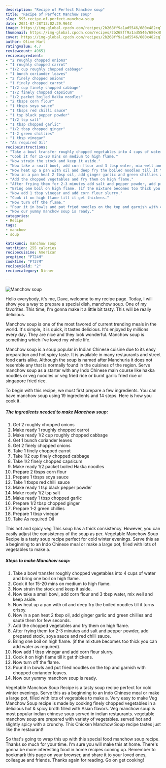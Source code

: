 ```yaml
---
description: "Recipe of Perfect Manchow soup"
title: "Recipe of Perfect Manchow soup"
slug: 595-recipe-of-perfect-manchow-soup
date: 2021-07-28T13:02:29.964Z
image: https://img-global.cpcdn.com/recipes/2b268ff9a1ad5546/680x482cq70/manchow-soup-recipe-main-photo.jpg
thumbnail: https://img-global.cpcdn.com/recipes/2b268ff9a1ad5546/680x482cq70/manchow-soup-recipe-main-photo.jpg
cover: https://img-global.cpcdn.com/recipes/2b268ff9a1ad5546/680x482cq70/manchow-soup-recipe-main-photo.jpg
author: Olive Hart
ratingvalue: 4.7
reviewcount: 49651
recipeingredient:
- "2 roughly chopped onions"
- "1 roughly chopped carrot"
- "1/2 cup roughly chopped cabbage"
- "1 bunch coriander leaves"
- "2 finely chopped onions"
- "1 finely chopped carrot"
- "1/2 cup finely chopped cabbage"
- "1/2 finely chopped capsicum"
- "1/2 packet boiled Hakka noodles"
- "2 tbsps corn flour"
- "1 tbsps soya sauce"
- "1 tbsps red chilli sauce"
- "1 tsp black pepper powder"
- "1/2 tsp salt"
- "1 tbsp chopped garlic"
- "1/2 tbsp chopped ginger"
- "1-2 green chillies"
- "1 tbsp vinegar"
- "As required Oil"
recipeinstructions:
- "Take a bowl transfer roughly chopped vegetables into 4 cups of water and bring one boil on high flame."
- "Cook it for 15-20 mins on medium to high flame."
- "Now strain the stock and keep it aside."
- "Now take a small bowl, add corn flour and 3 tbsp water, mix well and keep aside."
- "Now heat up a pan with oil and deep fry the boiled noodles till it turns crispy."
- "Now in a pan heat 2 tbsp oil, add ginger garlic and green chillies and sauté them for few seconds."
- "Add the chopped vegetables and fry them on high flame."
- "After frying them for 2-3 minutes add salt and pepper powder, add prepared stock, soya sauce and red chilli sauce."
- "Bring one boil on high flame. (if the mixture becomes too thick you can add water as required)."
- "Now add 1 tbsp vinegar and add corn flour slurry."
- "Cook it on high flame till it get thickens."
- "Now turn off the flame."
- "Pour it in bowls and put fried noodles on the top and garnish with chopped coriander leaves."
- "Now our yummy manchow soup is ready."
categories:
- Recipe
tags:
- manchow
- soup

katakunci: manchow soup 
nutrition: 255 calories
recipecuisine: American
preptime: "PT24M"
cooktime: "PT37M"
recipeyield: "2"
recipecategory: Dinner

---
```



![Manchow soup](https://img-global.cpcdn.com/recipes/2b268ff9a1ad5546/680x482cq70/manchow-soup-recipe-main-photo.jpg)

Hello everybody, it's me, Dave, welcome to my recipe page. Today, I will show you a way to prepare a special dish, manchow soup. One of my favorites. This time, I'm gonna make it a little bit tasty. This will be really delicious.

Manchow soup is one of the most favored of current trending meals in the world. It's simple, it is quick, it tastes delicious. It's enjoyed by millions every day. They are nice and they look wonderful. Manchow soup is something which I've loved my whole life.

Manchow soup is a soup popular in Indian Chinese cuisine due to its easy preparation and hot spicy taste. It is available in many restaurants and street food carts alike. Although the soup is named after Manchuria it does not resemble any that is normally found in the cuisines of the region. Serve manchow soup as a starter with any Indo Chinese main course like hakka noodles or veg noodles or veg fried rice or burnt garlic fried rice or singapore fried rice.


To begin with this recipe, we must first prepare a few ingredients. You can have manchow soup using 19 ingredients and 14 steps. Here is how you cook it.

<!--inarticleads1-->

##### The ingredients needed to make Manchow soup:

1. Get 2 roughly chopped onions
1. Make ready 1 roughly chopped carrot
1. Make ready 1/2 cup roughly chopped cabbage
1. Get 1 bunch coriander leaves
1. Get 2 finely chopped onions
1. Take 1 finely chopped carrot
1. Take 1/2 cup finely chopped cabbage
1. Take 1/2 finely chopped capsicum
1. Make ready 1/2 packet boiled Hakka noodles
1. Prepare 2 tbsps corn flour
1. Prepare 1 tbsps soya sauce
1. Take 1 tbsps red chilli sauce
1. Make ready 1 tsp black pepper powder
1. Make ready 1/2 tsp salt
1. Make ready 1 tbsp chopped garlic
1. Prepare 1/2 tbsp chopped ginger
1. Prepare 1-2 green chillies
1. Prepare 1 tbsp vinegar
1. Take As required Oil


This hot and spicy veg This soup has a thick consistency. However, you can easily adjust the consistency of the soup as per. Vegetable Manchow Soup Recipe is a tasty soup recipe perfect for cold winter evenings. Serve this as a beginning to an Indo Chinese meal or make a large pot, filled with lots of vegetables to make a. 

<!--inarticleads2-->

##### Steps to make Manchow soup:

1. Take a bowl transfer roughly chopped vegetables into 4 cups of water and bring one boil on high flame.
1. Cook it for 15-20 mins on medium to high flame.
1. Now strain the stock and keep it aside.
1. Now take a small bowl, add corn flour and 3 tbsp water, mix well and keep aside.
1. Now heat up a pan with oil and deep fry the boiled noodles till it turns crispy.
1. Now in a pan heat 2 tbsp oil, add ginger garlic and green chillies and sauté them for few seconds.
1. Add the chopped vegetables and fry them on high flame.
1. After frying them for 2-3 minutes add salt and pepper powder, add prepared stock, soya sauce and red chilli sauce.
1. Bring one boil on high flame. (if the mixture becomes too thick you can add water as required).
1. Now add 1 tbsp vinegar and add corn flour slurry.
1. Cook it on high flame till it get thickens.
1. Now turn off the flame.
1. Pour it in bowls and put fried noodles on the top and garnish with chopped coriander leaves.
1. Now our yummy manchow soup is ready.


Vegetable Manchow Soup Recipe is a tasty soup recipe perfect for cold winter evenings. Serve this as a beginning to an Indo Chinese meal or make a large pot, filled with lots of vegetables to make a. Very easy to make Veg Manchow Soup recipe is made by cooking finely chopped vegetables in a delicious hot &amp; spicy broth filled with Asian flavors. Veg manchow soup is most popular indian chinese soup served in indian restaurants. vegetable manchow soup are prepared with variety of vegetables. served hot and slightly spicy with a crunchy. This Chicken Manchow Soup recipe tastes just like the restaurant! 

So that's going to wrap this up with this special food manchow soup recipe. Thanks so much for your time. I'm sure you will make this at home. There's gonna be more interesting food in home recipes coming up. Remember to bookmark this page on your browser, and share it to your loved ones, colleague and friends. Thanks again for reading. Go on get cooking!
